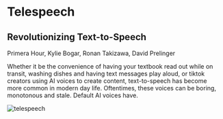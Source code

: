 <h1>Telespeech</h1>
<h2>Revolutionizing Text-to-Speech </h2>

Primera Hour, Kylie Bogar, Ronan Takizawa, David Prelinger


Whether it be the convenience of having your textbook read out while on transit, washing dishes and having text messages play aloud, or tiktok creators using AI voices to create content, text-to-speech has become more common in modern day life. Oftentimes, these voices can be boring, monotonous and stale. Default AI voices have. 

![telespeech](https://github.com/David-Prelinger/hackharvard/assets/71115970/e7f43956-b65b-42db-ad83-70e146c0118e)

